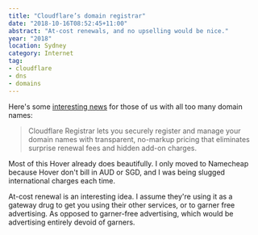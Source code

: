 ```yaml
---
title: "Cloudflare’s domain registrar"
date: "2018-10-16T08:52:45+11:00"
abstract: "At-cost renewals, and no upselling would be nice."
year: "2018"
location: Sydney
category: Internet
tag:
- cloudflare
- dns
- domains
---
```

Here's some [interesting news] for those of us with all too many domain names:

> Cloudflare Registrar lets you securely register and manage your domain names with transparent, no-markup pricing that eliminates surprise renewal fees and hidden add-on charges.

Most of this Hover already does beautifully. I only moved to Namecheap because Hover don't bill in AUD or SGD, and I was being slugged international charges each time.

At-cost renewal is an interesting idea. I assume they're using it as a gateway drug to get you using their other services, or to garner free advertising. As opposed to garner-free advertising, which would be advertising entirely devoid of garners.

[interesting news]: https://www.cloudflare.com/products/registrar/

